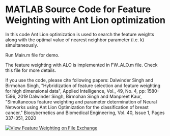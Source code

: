 # MATLAB Source Code for Feature Weighting with Ant Lion optimization

In this code Ant Lion optimization is used to search the feature weights along with the optimal value of nearest neighbor parameter (i.e. k) simultaneously.

Run Main.m file for demo.

The feature weighting with ALO is implemented in FW_ALO.m file. Check this file for more details.

If you use the code, please cite following papers:
Dalwinder Singh and Birmohan Singh, "Hybridization of feature selection and feature weighting for high dimensional data", Applied Intelligence, Vol., 49, No. 4, pp: 1580-1596, 2019
Dalwinder Singh, Birmohan Singh and Manpreet Kaur, "Simultaneous feature weighting and parameter determination of Neural Networks using Ant Lion Optimization for the classification of breast cancer," Biocybernetics and Biomedical Engineering, Vol. 40, Issue 1, Pages 337-351, 2020

[![View Feature Weighting on File Exchange](https://www.mathworks.com/matlabcentral/images/matlab-file-exchange.svg)](https://in.mathworks.com/matlabcentral/fileexchange/73824-feature-weighting)
